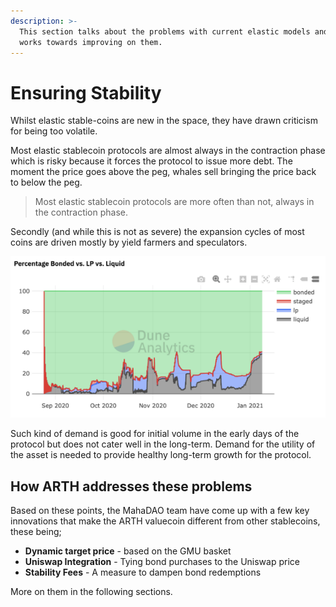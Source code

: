```yaml
---
description: >-
  This section talks about the problems with current elastic models and how ARTH
  works towards improving on them.
---
```


# Ensuring Stability

Whilst elastic stable-coins are new in the space, they have drawn criticism for being too volatile.

Most elastic stablecoin protocols are almost always in the contraction phase which is risky because it forces the protocol to issue more debt. The moment the price goes above the peg, whales sell bringing the price back to below the peg.

> Most elastic stablecoin protocols are more often than not, always in the contraction phase.

Secondly \(and while this is not as severe\) the expansion cycles of most coins are driven mostly by yield farmers and speculators.

![ESD Percentage Bonded vs Liquid: Over 60&#x2013;80% of all ESD holders are bonded and are passive.](../../.gitbook/assets/image%20%2879%29.png)

Such kind of demand is good for initial volume in the early days of the protocol but does not cater well in the long-term. Demand for the utility of the asset is needed to provide healthy long-term growth for the protocol.

## How ARTH addresses these problems

Based on these points, the MahaDAO team have come up with a few key innovations that make the ARTH valuecoin different from other stablecoins, these being;

* **Dynamic target price** - based on the GMU basket
* **Uniswap Integration** - Tying bond purchases to the Uniswap price
* **Stability Fees** - A measure to dampen bond redemptions 

More on them in the following sections.

